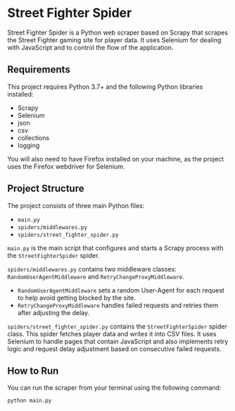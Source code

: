 # Street Fighter Spider

Street Fighter Spider is a Python web scraper based on Scrapy that scrapes the Street Fighter gaming site for player data. It uses Selenium for dealing with JavaScript and to control the flow of the application.

## Requirements

This project requires Python 3.7+ and the following Python libraries installed:

- Scrapy
- Selenium
- json
- csv
- collections
- logging

You will also need to have Firefox installed on your machine, as the project uses the Firefox webdriver for Selenium.

## Project Structure

The project consists of three main Python files:

- `main.py`
- `spiders/middlewares.py`
- `spiders/street_fighter_spider.py`

`main.py` is the main script that configures and starts a Scrapy process with the `StreetFighterSpider` spider.

`spiders/middlewares.py` contains two middleware classes: `RandomUserAgentMiddleware` and `RetryChangeProxyMiddleware`.

- `RandomUserAgentMiddleware` sets a random User-Agent for each request to help avoid getting blocked by the site.
- `RetryChangeProxyMiddleware` handles failed requests and retries them after adjusting the delay.

`spiders/street_fighter_spider.py` contains the `StreetFighterSpider` spider class. This spider fetches player data and writes it into CSV files. It uses Selenium to handle pages that contain JavaScript and also implements retry logic and request delay adjustment based on consecutive failed requests.

## How to Run

You can run the scraper from your terminal using the following command:

```shell
python main.py
